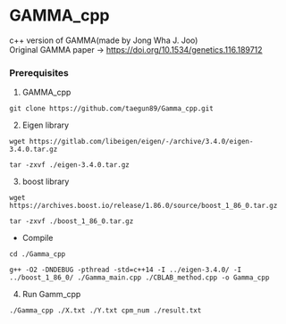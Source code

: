 # GAMMA_cpp

c++ version of GAMMA(made by Jong Wha J. Joo)<br> 
Original GAMMA paper -> https://doi.org/10.1534/genetics.116.189712

### Prerequisites

1. GAMMA_cpp
```
git clone https://github.com/taegun89/Gamma_cpp.git
```

2. Eigen library
```
wget https://gitlab.com/libeigen/eigen/-/archive/3.4.0/eigen-3.4.0.tar.gz
```
```
tar -zxvf ./eigen-3.4.0.tar.gz
```

3. boost library
```
wget https://archives.boost.io/release/1.86.0/source/boost_1_86_0.tar.gz
```
```
tar -zxvf ./boost_1_86_0.tar.gz
```

- Compile
```
cd ./Gamma_cpp
```
```
g++ -O2 -DNDEBUG -pthread -std=c++14 -I ../eigen-3.4.0/ -I ../boost_1_86_0/ ./Gamma_main.cpp ./CBLAB_method.cpp -o Gamma_cpp
```
4. Run
   Gamm_cpp <Genotype file> <Phenotypes file> <threadNums> <output> 
```bash 
./Gamma_cpp ./X.txt ./Y.txt cpm_num ./result.txt
```
